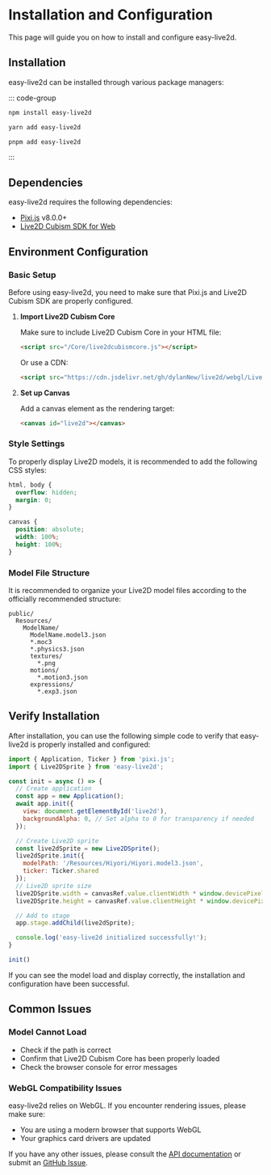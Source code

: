 # Installation and Configuration

This page will guide you on how to install and configure easy-live2d.

## Installation

easy-live2d can be installed through various package managers:

::: code-group
```bash [npm]
npm install easy-live2d
```

```bash [yarn]
yarn add easy-live2d
```

```bash [pnpm]
pnpm add easy-live2d
```
:::

## Dependencies

easy-live2d requires the following dependencies:

- [Pixi.js](https://pixijs.com/) v8.0.0+
- [Live2D Cubism SDK for Web](https://www.live2d.com/en/sdk/download/web/)

## Environment Configuration

### Basic Setup

Before using easy-live2d, you need to make sure that Pixi.js and Live2D Cubism SDK are properly configured.

1. **Import Live2D Cubism Core**

   Make sure to include Live2D Cubism Core in your HTML file:

   ```html
   <script src="/Core/live2dcubismcore.js"></script>
   ```

   Or use a CDN:

   ```html
   <script src="https://cdn.jsdelivr.net/gh/dylanNew/live2d/webgl/Live2D/lib/live2d.min.js"></script>
   ```

2. **Set up Canvas**

   Add a canvas element as the rendering target:

   ```html
   <canvas id="live2d"></canvas>
   ```

### Style Settings

To properly display Live2D models, it is recommended to add the following CSS styles:

```css
html, body {
  overflow: hidden;
  margin: 0;
}

canvas {
  position: absolute;
  width: 100%;
  height: 100%;
}
```

### Model File Structure

It is recommended to organize your Live2D model files according to the officially recommended structure:

```
public/
  Resources/
    ModelName/
      ModelName.model3.json
      *.moc3
      *.physics3.json
      textures/
        *.png
      motions/
        *.motion3.json
      expressions/
        *.exp3.json
```

## Verify Installation

After installation, you can use the following simple code to verify that easy-live2d is properly installed and configured:

```js
import { Application, Ticker } from 'pixi.js';
import { Live2DSprite } from 'easy-live2d';

const init = async () => {
  // Create application
  const app = new Application();
  await app.init({
    view: document.getElementById('live2d'),
    backgroundAlpha: 0, // Set alpha to 0 for transparency if needed
  });

  // Create Live2D sprite
  const live2dSprite = new Live2DSprite();
  live2dSprite.init({
    modelPath: '/Resources/Hiyori/Hiyori.model3.json',
    ticker: Ticker.shared
  });
  // Live2D sprite size
  live2DSprite.width = canvasRef.value.clientWidth * window.devicePixelRatio
  live2DSprite.height = canvasRef.value.clientHeight * window.devicePixelRatio

  // Add to stage
  app.stage.addChild(live2dSprite);

  console.log('easy-live2d initialized successfully!');
}

init()
```

If you can see the model load and display correctly, the installation and configuration have been successful.

## Common Issues

### Model Cannot Load

- Check if the path is correct
- Confirm that Live2D Cubism Core has been properly loaded
- Check the browser console for error messages

### WebGL Compatibility Issues

easy-live2d relies on WebGL. If you encounter rendering issues, please make sure:

- You are using a modern browser that supports WebGL
- Your graphics card drivers are updated

If you have any other issues, please consult the [API documentation](/en/api/) or submit an [GitHub Issue](https://github.com/Panzer-Jack/easy-live2d/issues).